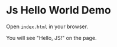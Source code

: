 Js Hello World Demo
===================

Open `index.html` in your browser.

You will see "Hello, JS!" on the page.